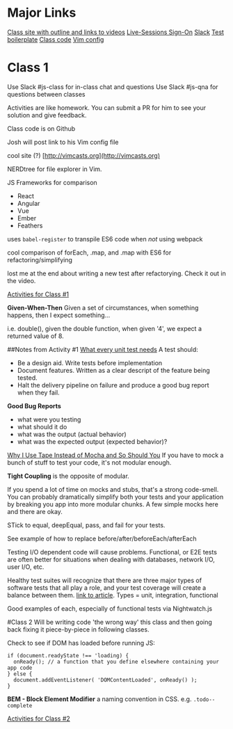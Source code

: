 # Major Links
[Class site with outline and links to videos](https://www.codementor.io/classes/4874865172/students)
[Live-Sessions Sign-On](https://www.codementor.io/classes/4874865172/students)
[Slack](https://codementor-classes.slack.com/messages/js-class/)
[Test boilerplate](https://github.com/joshdmiller/js-test-boilerplate)
[Class code](https://github.com/joshdmiller/js-live-class-code)
[Vim config](https://github.com/joshdmiller/vim)

# Class 1
Use Slack #js-class for in-class chat and questions
Use Slack #js-qna for questions between classes

Activities are like homework. You can submit a PR for him to see your solution and give feedback. 

Class code is on Github

Josh will post link to his Vim config file

cool site (?) [http://vimcasts.org](http://vimcasts.org)

NERDtree for file explorer in Vim.

JS Frameworks for comparison
* React
* Angular
* Vue
* Ember
* Feathers

uses `babel-register` to transpile ES6 code when *not* using webpack

cool comparison of forEach, .map, and .map with ES6 for refactoring/simplifying 

lost me at the end about writing a new test after refactorying. Check it out in the video. 

[Activities for Class #1](https://paper.dropbox.com/doc/JS-Live-Class-Day-1-Activities-B9eJTVFBR6yTAuwGLwrKy)

**Given-When-Then**
Given a set of circumstances, when something happens, then I expect something...

i.e. double(), given the double function, when given '4', we expect a returned value of 8. 

##Notes from Activity #1
[What every unit test needs](https://medium.com/javascript-scene/what-every-unit-test-needs-f6cd34d9836d#.phct5ffd5)
A test should:
* Be a design aid. Write tests before implementation
* Document features. Written as a clear descript of the feature being tested.
* Halt the delivery pipeline on failure and produce a good bug report when they fail.

**Good Bug Reports**
* what were you testing
* what should it do
* what was the output (actual behavior)
* what was the expected output (expected behavior)?

[Why I Use Tape Instead of Mocha and So Should You](https://medium.com/javascript-scene/why-i-use-tape-instead-of-mocha-so-should-you-6aa105d8eaf4#.kx94mbv7v)
If you have to mock a bunch of stuff to test your code, it's not modular enough. 

**Tight Coupling** is the opposite of modular.

If you spend a lot of time on mocks and stubs, that's a strong code-smell. You can probably dramatically simplify both your tests and your application by breaking you app into more modular chunks. A few simple mocks here and there are okay.

STick to equal, deepEqual, pass, and fail for your tests. 

See example of how to replace before/after/beforeEach/afterEach

Testing I/O dependent code will cause problems. Functional, or E2E tests are often better for situations when dealing with databases, network I/O, user I/O, etc. 

Healthy test suites will recognize that there are three major types of software tests that all play a role, and your test coverage will create a balance between them. [link to article](https://www.sitepoint.com/javascript-testing-unit-functional-integration/). Types = unit, integration, functional

Good examples of each, especially of functional tests via Nightwatch.js


#Class 2
Will be writing code 'the wrong way' this class and then going back fixing it piece-by-piece in following classes. 

Check to see if DOM has loaded before running JS:
```
if (document.readyState !== 'loading) {
  onReady(); // a function that you define elsewhere containing your app code
} else {
  document.addEventListener( 'DOMContentLoaded', onReady() );
}
```

**BEM - Block Element Modifier**
a naming convention in CSS. e.g. `.todo--complete`


[Activities for Class #2]()



